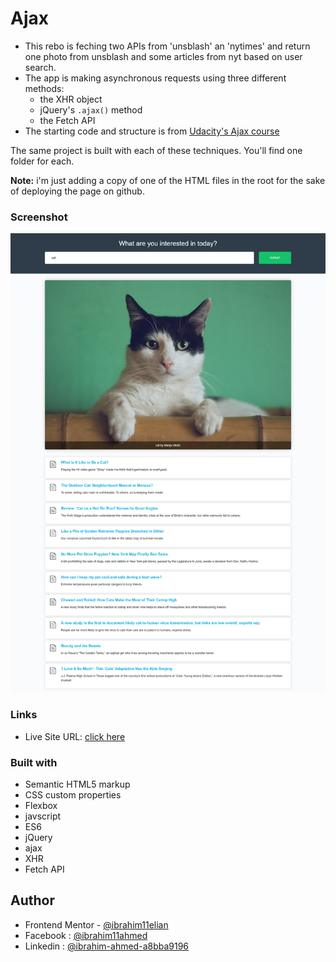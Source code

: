 # Ajax

- This rebo is feching two APIs from 'unsblash' an 'nytimes' and return one photo from unsblash and some articles from nyt based on user search.
- The app is making asynchronous requests using three different methods:
  - the XHR object
  - jQuery's `.ajax()` method
  - the Fetch API
- The starting code and structure is from [Udacity's Ajax course]()

The same project is built with each of these techniques. You'll find one folder for each.

**Note:** i'm just adding a copy of one of the HTML files in the root for the sake of deploying the page on github.

### Screenshot

![screenshot](./images/screenshot.png "screenshot")

### Links

- Live Site URL: [click here](https://ibrahim11elian.github.io/image-and-articles/)

### Built with

- Semantic HTML5 markup
- CSS custom properties
- Flexbox
- javscript
- ES6
- jQuery
- ajax
- XHR
- Fetch API

## Author

- Frontend Mentor - [@ibrahim11elian](https://www.frontendmentor.io/profile/ibrahim11elian)
- Facebook : [@ibrahim11ahmed](https://www.facebook.com/ibrahim11ahmed/)
- Linkedin : [@ibrahim-ahmed-a8bba9196](https://www.linkedin.com/in/ibrahim-ahmed-a8bba9196/)
